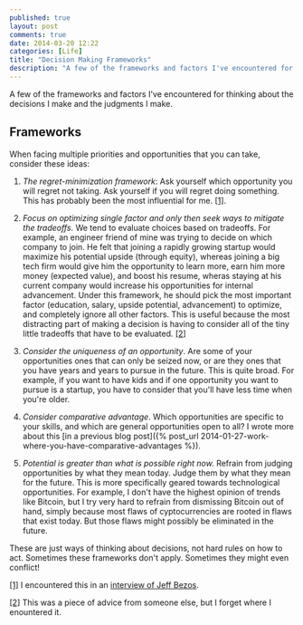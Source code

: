 ```yaml
---
published: true
layout: post
comments: true
date: 2014-03-20 12:22
categories: [Life]
title: "Decision Making Frameworks"
description: "A few of the frameworks and factors I've encountered for thinking about the decisions I make and the judgments I make."
---
```


A few of the frameworks and factors I've encountered for thinking about the decisions I make and the judgments I make.

<!-- more -->

## Frameworks

When facing multiple priorities and opportunities that you can take, consider these ideas:

1. *The regret-minimization framework*: Ask yourself which opportunity you will regret not taking. Ask yourself if you will regret doing something. This has probably been the most influential for me. <a name="1-back" href="#1">[1]</a>.

2. *Focus on optimizing single factor and only then seek ways to mitigate the tradeoffs.* We tend to evaluate choices based on tradeoffs. For example, an engineer friend of mine was trying to decide on which company to join. He felt that joining a rapidly growing startup would maximize his potential upside (through equity), whereas joining a big tech firm would give him the opportunity to learn more, earn him more money (expected value), and boost his resume, wheras staying at his current company would increase his opportunities for internal advancement. Under this framework, he should pick the most important factor (education, salary, upside potential, advancement) to optimize, and completely ignore all other factors. This is useful because the most distracting part of making a decision is having to consider all of the tiny little tradeoffs that have to be evaluated. <a name="2-back" href="#2">[2]</a>

3. *Consider the uniqueness of an opportunity*. Are some of your opportunities ones that can only be seized now, or are they ones that you have years and years to pursue in the future. This is quite broad. For example, if you want to have kids and if one opportunity you want to pursue is a startup, you have to consider that you'll have less time when you're older.

4. *Consider comparative advantage*. Which opportunities are specific to your skills, and which are general opportunities open to all? I wrote more about this [in a previous blog post]({% post_url 2014-01-27-work-where-you-have-comparative-advantages %}).

5. *Potential is greater than what is possible right now.* Refrain from judging opportunities by what they mean today. Judge them by what they mean for the future. This is more specifically geared towards technological opportunities. For example, I don't have the highest opinion of trends like Bitcoin, but I try very hard to refrain from dismissing Bitcoin out of hand, simply because most flaws of cyptocurrencies are rooted in flaws that exist today. But those flaws might possibly be eliminated in the future.

These are just ways of thinking about decisions, not hard rules on how to act. Sometimes these frameworks don't apply. Sometimes they might even conflict!

<a name="1" href="#1-back">[1]</a> I encountered this in an [interview of Jeff Bezos](http://www.achievement.org/autodoc/page/bez0int-3).

<a name="2" href="#2-back">[2]</a> This was a piece of advice from someone else, but I forget where I enountered it.